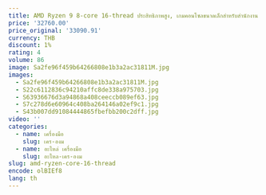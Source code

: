 ```yaml
---
title: AMD Ryzen 9 8-core 16-thread ประสิทธิภาพสูง, เกมคอนโซลขนาดเล็กสําหรับสํานักงาน
price: '32760.00'
price_original: '33090.91'
currency: THB
discount: 1%
rating: 4
volume: 86
image: Sa2fe96f459b64266808e1b3a2ac31811M.jpg
images:
  - Sa2fe96f459b64266808e1b3a2ac31811M.jpg
  - S22c6112836c94210affc8de338a975703.jpg
  - S63936676d3a94868a408ceeccb089ef63.jpg
  - S7c278d6e60964c408ba264146a02ef9c1.jpg
  - S43b007dd91084444865fbefbb200c2dff.jpg
video: ''
categories:
  - name: เครื่องมือ
    slug: เคร-องม
  - name: อะไหล่ เครื่องมือ
    slug: อะไหล-เคร-องม
slug: amd-ryzen-core-16-thread
encode: olBIEf8
lang: th
---
```

  